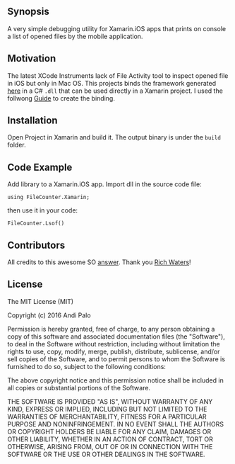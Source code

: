 ## Synopsis

A very simple debugging utility for Xamarin.iOS apps that prints on console a list of opened files by the mobile application.

## Motivation

The latest XCode Instruments lack of File Activity tool to inspect opened file in iOS but only in Mac OS. This projects binds the framework generated [here](https://github.com/sanandrea/FileCounter) in a C# `.dll` that can be used directly in a Xamarin project.
I used the follwong [Guide](https://developer.xamarin.com/guides/cross-platform/macios/binding/objective-sharpie/platform-features/native-frameworks/) to create the binding.

## Installation

Open Project in Xamarin and build it. The output binary is under the `build` folder.

## Code Example

Add library to a Xamarin.iOS app. Import dll in the source code file:

`using FileCounter.Xamarin;`

then use it in your code:

`FileCounter.Lsof()`

## Contributors

All credits to this awesome SO [answer](http://stackoverflow.com/a/8153026/1073786). Thank you [Rich Waters](http://stackoverflow.com/users/420100/rich-waters)!

## License

The MIT License (MIT)

Copyright (c) 2016 Andi Palo

Permission is hereby granted, free of charge, to any person obtaining a copy of this software and associated documentation files (the "Software"), to deal in the Software without restriction, including without limitation the rights to use, copy, modify, merge, publish, distribute, sublicense, and/or sell copies of the Software, and to permit persons to whom the Software is furnished to do so, subject to the following conditions:

The above copyright notice and this permission notice shall be included in all copies or substantial portions of the Software.

THE SOFTWARE IS PROVIDED "AS IS", WITHOUT WARRANTY OF ANY KIND, EXPRESS OR IMPLIED, INCLUDING BUT NOT LIMITED TO THE WARRANTIES OF MERCHANTABILITY, FITNESS FOR A PARTICULAR PURPOSE AND NONINFRINGEMENT. IN NO EVENT SHALL THE AUTHORS OR COPYRIGHT HOLDERS BE LIABLE FOR ANY CLAIM, DAMAGES OR OTHER LIABILITY, WHETHER IN AN ACTION OF CONTRACT, TORT OR OTHERWISE, ARISING FROM, OUT OF OR IN CONNECTION WITH THE SOFTWARE OR THE USE OR OTHER DEALINGS IN THE SOFTWARE.
